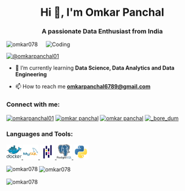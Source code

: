 <h1 align="center">Hi 👋, I'm Omkar Panchal</h1>
<h3 align="center">A passionate Data Enthusiast from India</h3>
<img align="right" alt="Coding" width="400" src="https://media.tenor.com/NOYF3f82b_gAAAAC/programmer.gif">


<p align="left"> <img src="https://komarev.com/ghpvc/?username=omkar078&label=Profile%20views&color=0e75b6&style=flat" alt="omkar078" /> </p>

<p align="left"> <a href="https://twitter.com/@omkarpanchal01" target="blank"><img src="https://img.shields.io/twitter/follow/omkarpanchal01?logo=twitter&style=for-the-badge" alt="@omkarpanchal01" /></a> </p>

- 🌱 I’m currently learning **Data Science, Data Analytics and Data Engineering**

- 📫 How to reach me **omkarpanchal6789@gmail.com**

<h3 align="left">Connect with me:</h3>
<p align="left">
<a href="https://twitter.com/@omkarpanchal01" target="blank"><img align="center" src="https://raw.githubusercontent.com/rahuldkjain/github-profile-readme-generator/master/src/images/icons/Social/twitter.svg" alt="omkarpanchal01" height="30" width="40" /></a>
<a href="https://linkedin.com/in/omkar panchal" target="blank"><img align="center" src="https://raw.githubusercontent.com/rahuldkjain/github-profile-readme-generator/master/src/images/icons/Social/linked-in-alt.svg" alt="omkar panchal" height="30" width="40" /></a>
<a href="https://fb.com/omkar panchal" target="blank"><img align="center" src="https://raw.githubusercontent.com/rahuldkjain/github-profile-readme-generator/master/src/images/icons/Social/facebook.svg" alt="omkar panchal" height="30" width="40" /></a>
<a href="https://instagram.com/_bore_dum" target="blank"><img align="center" src="https://raw.githubusercontent.com/rahuldkjain/github-profile-readme-generator/master/src/images/icons/Social/instagram.svg" alt="_bore_dum" height="30" width="40" /></a>
</p>

<h3 align="left">Languages and Tools:</h3>
<p align="left"> <a href="https://www.docker.com/" target="_blank" rel="noreferrer"> <img src="https://raw.githubusercontent.com/devicons/devicon/master/icons/docker/docker-original-wordmark.svg" alt="docker" width="40" height="40"/> </a> <a href="https://www.mysql.com/" target="_blank" rel="noreferrer"> <img src="https://raw.githubusercontent.com/devicons/devicon/master/icons/mysql/mysql-original-wordmark.svg" alt="mysql" width="40" height="40"/> </a> <a href="https://pandas.pydata.org/" target="_blank" rel="noreferrer"> <img src="https://raw.githubusercontent.com/devicons/devicon/2ae2a900d2f041da66e950e4d48052658d850630/icons/pandas/pandas-original.svg" alt="pandas" width="40" height="40"/> </a> <a href="https://www.postgresql.org" target="_blank" rel="noreferrer"> <img src="https://raw.githubusercontent.com/devicons/devicon/master/icons/postgresql/postgresql-original-wordmark.svg" alt="postgresql" width="40" height="40"/> </a> <a href="https://www.python.org" target="_blank" rel="noreferrer"> <img src="https://raw.githubusercontent.com/devicons/devicon/master/icons/python/python-original.svg" alt="python" width="40" height="40"/> </a> </p>

<p><img align="left" src="https://github-readme-stats.vercel.app/api/top-langs?username=omkar078&show_icons=true&locale=en&layout=compact" alt="omkar078" /></p>

<p>&nbsp;<img align="center" src="https://github-readme-stats.vercel.app/api?username=omkar078&show_icons=true&locale=en" alt="omkar078" /></p>

<p><img align="center" src="https://github-readme-streak-stats.herokuapp.com/?user=omkar078&" alt="omkar078" /></p>
